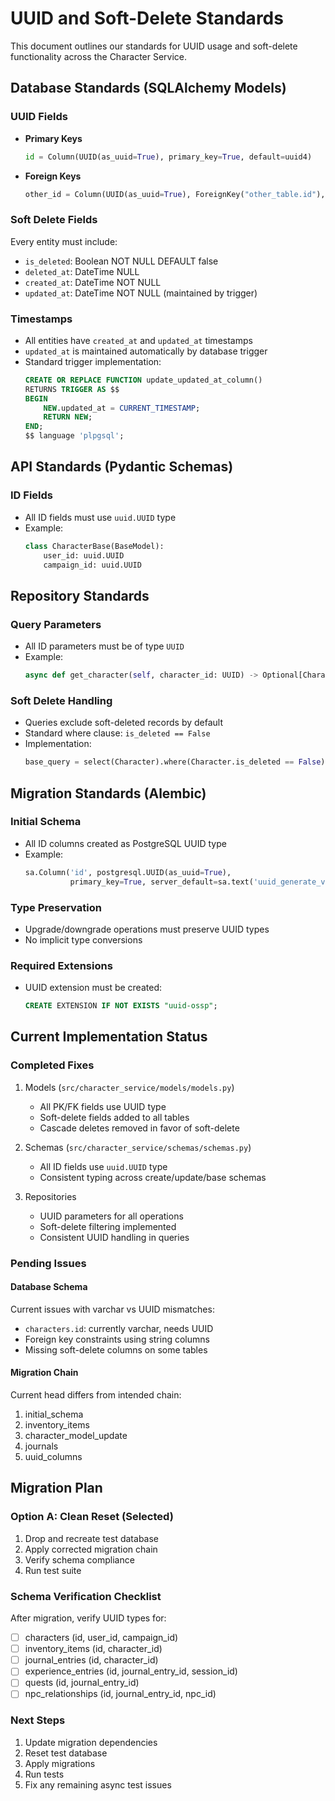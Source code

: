 # UUID and Soft-Delete Standards

This document outlines our standards for UUID usage and soft-delete functionality across the Character Service.

## Database Standards (SQLAlchemy Models)

### UUID Fields
- **Primary Keys**
  ```python
  id = Column(UUID(as_uuid=True), primary_key=True, default=uuid4)
  ```

- **Foreign Keys**
  ```python
  other_id = Column(UUID(as_uuid=True), ForeignKey("other_table.id"), nullable=False)
  ```

### Soft Delete Fields
Every entity must include:
- `is_deleted`: Boolean NOT NULL DEFAULT false
- `deleted_at`: DateTime NULL
- `created_at`: DateTime NOT NULL
- `updated_at`: DateTime NOT NULL (maintained by trigger)

### Timestamps
- All entities have `created_at` and `updated_at` timestamps
- `updated_at` is maintained automatically by database trigger
- Standard trigger implementation:
  ```sql
  CREATE OR REPLACE FUNCTION update_updated_at_column()
  RETURNS TRIGGER AS $$
  BEGIN
      NEW.updated_at = CURRENT_TIMESTAMP;
      RETURN NEW;
  END;
  $$ language 'plpgsql';
  ```

## API Standards (Pydantic Schemas)

### ID Fields
- All ID fields must use `uuid.UUID` type
- Example:
  ```python
  class CharacterBase(BaseModel):
      user_id: uuid.UUID
      campaign_id: uuid.UUID
  ```

## Repository Standards

### Query Parameters
- All ID parameters must be of type `UUID`
- Example:
  ```python
  async def get_character(self, character_id: UUID) -> Optional[Character]:
  ```

### Soft Delete Handling
- Queries exclude soft-deleted records by default
- Standard where clause: `is_deleted == False`
- Implementation:
  ```python
  base_query = select(Character).where(Character.is_deleted == False)
  ```

## Migration Standards (Alembic)

### Initial Schema
- All ID columns created as PostgreSQL UUID type
- Example:
  ```python
  sa.Column('id', postgresql.UUID(as_uuid=True), 
            primary_key=True, server_default=sa.text('uuid_generate_v4()'))
  ```

### Type Preservation
- Upgrade/downgrade operations must preserve UUID types
- No implicit type conversions

### Required Extensions
- UUID extension must be created:
  ```sql
  CREATE EXTENSION IF NOT EXISTS "uuid-ossp";
  ```

## Current Implementation Status

### Completed Fixes
1. Models (`src/character_service/models/models.py`)
   - All PK/FK fields use UUID type
   - Soft-delete fields added to all tables
   - Cascade deletes removed in favor of soft-delete

2. Schemas (`src/character_service/schemas/schemas.py`)
   - All ID fields use `uuid.UUID` type
   - Consistent typing across create/update/base schemas

3. Repositories
   - UUID parameters for all operations
   - Soft-delete filtering implemented
   - Consistent UUID handling in queries

### Pending Issues

#### Database Schema
Current issues with varchar vs UUID mismatches:
- `characters.id`: currently varchar, needs UUID
- Foreign key constraints using string columns
- Missing soft-delete columns on some tables

#### Migration Chain
Current head differs from intended chain:
1. initial_schema
2. inventory_items
3. character_model_update
4. journals
5. uuid_columns

## Migration Plan

### Option A: Clean Reset (Selected)
1. Drop and recreate test database
2. Apply corrected migration chain
3. Verify schema compliance
4. Run test suite

### Schema Verification Checklist
After migration, verify UUID types for:
- [ ] characters (id, user_id, campaign_id)
- [ ] inventory_items (id, character_id)
- [ ] journal_entries (id, character_id)
- [ ] experience_entries (id, journal_entry_id, session_id)
- [ ] quests (id, journal_entry_id)
- [ ] npc_relationships (id, journal_entry_id, npc_id)

### Next Steps
1. Update migration dependencies
2. Reset test database
3. Apply migrations
4. Run tests
5. Fix any remaining async test issues
